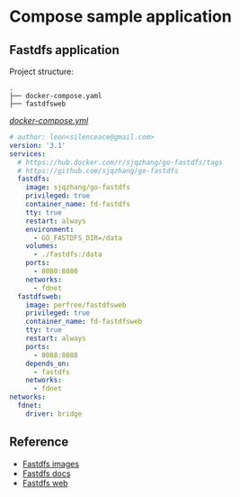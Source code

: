 # Compose sample application

## Fastdfs application

Project structure:

```text
.
├── docker-compose.yaml
├── fastdfsweb
```

[_docker-compose.yml_](docker-compose.yml)

```yaml
# author: leon<silenceace@gmail.com>
version: '3.1'
services:
  # https://hub.docker.com/r/sjqzhang/go-fastdfs/tags
  # https://github.com/sjqzhang/go-fastdfs
  fastdfs:
    image: sjqzhang/go-fastdfs
    privileged: true
    container_name: fd-fastdfs
    tty: true
    restart: always
    environment:
      - GO_FASTDFS_DIR=/data
    volumes:
      - ./fastdfs:/data
    ports:
      - 8080:8080
    networks:
      - fdnet
  fastdfsweb:
    image: perfree/fastdfsweb
    privileged: true
    container_name: fd-fastdfsweb
    tty: true
    restart: always
    ports:
      - 8088:8088
    depends_on:
      - fastdfs
    networks:
      - fdnet
networks:
  fdnet:
    driver: bridge
```

## Reference

- [Fastdfs images](https://hub.docker.com/r/sjqzhang/go-fastdfs/tags)
- [Fastdfs docs](https://sjqzhang.github.io/go-fastdfs/#character)
- [Fastdfs web](https://github.com/perfree/go-fastdfs-web)